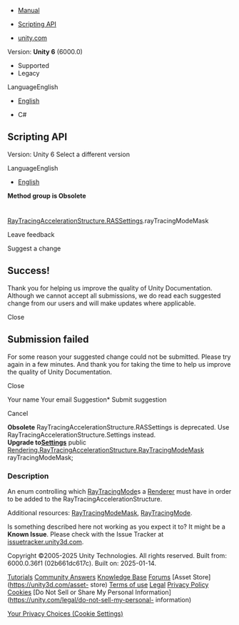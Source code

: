[ ]()

  * [Manual](../Manual/index.html)
  * [Scripting API](../ScriptReference/index.html)

  * [unity.com](https://unity.com/)

Version: **Unity 6** (6000.0)

  * Supported
  * Legacy

LanguageEnglish

  * [English]()

  * C#

[ ](https://docs.unity3d.com)

## Scripting API

Version: Unity 6 Select a different version

LanguageEnglish

  * [English]()

**Method group is Obsolete**  

#
[RayTracingAccelerationStructure.RASSettings](Rendering.RayTracingAccelerationStructure.RASSettings.html).rayTracingModeMask

Leave feedback

Suggest a change

## Success!

Thank you for helping us improve the quality of Unity Documentation. Although
we cannot accept all submissions, we do read each suggested change from our
users and will make updates where applicable.

Close

## Submission failed

For some reason your suggested change could not be submitted. Please <a>try
again</a> in a few minutes. And thank you for taking the time to help us
improve the quality of Unity Documentation.

Close

Your name Your email Suggestion* Submit suggestion

Cancel

[ ]()

**Obsolete** RayTracingAccelerationStructure.RASSettings is deprecated. Use
RayTracingAccelerationStructure.Settings instead.  
**Upgrade to[Settings](RayTracingAccelerationStructure.Settings.html)** public
[Rendering.RayTracingAccelerationStructure.RayTracingModeMask](Rendering.RayTracingAccelerationStructure.RayTracingModeMask.html)
rayTracingModeMask;

### Description

An enum controlling which
[RayTracingMode](Experimental.Rendering.RayTracingMode.html)s a
[Renderer](Renderer.html) must have in order to be added to the
RayTracingAccelerationStructure.

Additional resources:
[RayTracingModeMask](Rendering.RayTracingAccelerationStructure.RayTracingModeMask.html),
[RayTracingMode](Experimental.Rendering.RayTracingMode.html).

Is something described here not working as you expect it to? It might be a
**Known Issue**. Please check with the Issue Tracker at
[issuetracker.unity3d.com](https://issuetracker.unity3d.com).

Copyright ©2005-2025 Unity Technologies. All rights reserved. Built from:
6000.0.36f1 (02b661dc617c). Built on: 2025-01-14.

[Tutorials](https://unity3d.com/learn) [Community
Answers](https://answers.unity3d.com) [Knowledge
Base](https://support.unity3d.com/hc/en-us)
[Forums](https://forum.unity3d.com) [Asset Store](https://unity3d.com/asset-
store) [Terms of use](https://docs.unity3d.com/Manual/TermsOfUse.html)
[Legal](https://unity.com/legal) [Privacy
Policy](https://unity.com/legal/privacy-policy)
[Cookies](https://unity.com/legal/cookie-policy) [Do Not Sell or Share My
Personal Information](https://unity.com/legal/do-not-sell-my-personal-
information)

[Your Privacy Choices (Cookie Settings)](javascript:void\(0\);)

